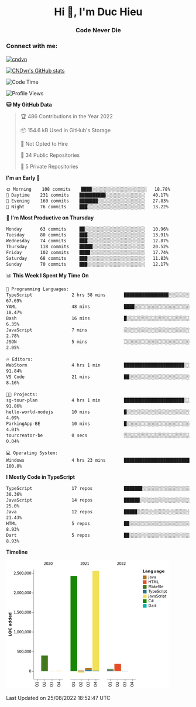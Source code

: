 <h1 align="center">Hi 👋, I'm Duc Hieu</h1>
<h3 align="center">Code Never Die</h3>

<h3 align="left">Connect with me:</h3>
<p align="left">
<a href="https://linkedin.com/in/cndvn" target="blank"><img align="center" src="https://img.shields.io/badge/LinkedIn-0077B5?style=for-the-badge&logo=linkedin&logoColor=white" alt="cndvn"/></a>
<!--
<a href="https://fb.com/cnd.duchieu" target="blank"><img align="center" src="https://img.shields.io/badge/Facebook-1877F2?style=for-the-badge&logo=facebook&logoColor=white" alt="cnd.duchieu"/></a>
 -->
</p>

[![CNDvn's GitHub stats](https://github-readme-stats.vercel.app/api?username=cndvn)](https://github.com/anuraghazra/github-readme-stats)

<!--START_SECTION:waka-->
![Code Time](http://img.shields.io/badge/Code%20Time-874%20hrs%2048%20mins-blue)

![Profile Views](http://img.shields.io/badge/Profile%20Views-0-blue)

**🐱 My GitHub Data** 

> 🏆 486 Contributions in the Year 2022
 > 
> 📦 154.6 kB Used in GitHub's Storage 
 > 
> 🚫 Not Opted to Hire
 > 
> 📜 34 Public Repositories 
 > 
> 🔑 5 Private Repositories  
 > 
**I'm an Early 🐤** 

```text
🌞 Morning    108 commits    ████░░░░░░░░░░░░░░░░░░░░░   18.78% 
🌆 Daytime    231 commits    ██████████░░░░░░░░░░░░░░░   40.17% 
🌃 Evening    160 commits    ███████░░░░░░░░░░░░░░░░░░   27.83% 
🌙 Night      76 commits     ███░░░░░░░░░░░░░░░░░░░░░░   13.22%

```
📅 **I'm Most Productive on Thursday** 

```text
Monday       63 commits     ██░░░░░░░░░░░░░░░░░░░░░░░   10.96% 
Tuesday      80 commits     ███░░░░░░░░░░░░░░░░░░░░░░   13.91% 
Wednesday    74 commits     ███░░░░░░░░░░░░░░░░░░░░░░   12.87% 
Thursday     118 commits    █████░░░░░░░░░░░░░░░░░░░░   20.52% 
Friday       102 commits    ████░░░░░░░░░░░░░░░░░░░░░   17.74% 
Saturday     68 commits     ███░░░░░░░░░░░░░░░░░░░░░░   11.83% 
Sunday       70 commits     ███░░░░░░░░░░░░░░░░░░░░░░   12.17%

```


📊 **This Week I Spent My Time On** 

```text
💬 Programming Languages: 
TypeScript               2 hrs 58 mins       █████████████████░░░░░░░░   67.69% 
YAML                     48 mins             ████░░░░░░░░░░░░░░░░░░░░░   18.47% 
Bash                     16 mins             █░░░░░░░░░░░░░░░░░░░░░░░░   6.35% 
JavaScript               7 mins              ░░░░░░░░░░░░░░░░░░░░░░░░░   2.78% 
JSON                     5 mins              ░░░░░░░░░░░░░░░░░░░░░░░░░   2.05%

🔥 Editors: 
WebStorm                 4 hrs 1 min         ███████████████████████░░   91.84% 
VS Code                  21 mins             ██░░░░░░░░░░░░░░░░░░░░░░░   8.16%

🐱‍💻 Projects: 
sg-tour-plan             4 hrs 1 min         ███████████████████████░░   91.86% 
hello-world-nodejs       10 mins             █░░░░░░░░░░░░░░░░░░░░░░░░   4.09% 
ParkingApp-BE            10 mins             █░░░░░░░░░░░░░░░░░░░░░░░░   4.01% 
tourcreator-be           0 secs              ░░░░░░░░░░░░░░░░░░░░░░░░░   0.04%

💻 Operating System: 
Windows                  4 hrs 23 mins       █████████████████████████   100.0%

```

**I Mostly Code in TypeScript** 

```text
TypeScript               17 repos            ███████░░░░░░░░░░░░░░░░░░   30.36% 
JavaScript               14 repos            ██████░░░░░░░░░░░░░░░░░░░   25.0% 
Java                     12 repos            █████░░░░░░░░░░░░░░░░░░░░   21.43% 
HTML                     5 repos             ██░░░░░░░░░░░░░░░░░░░░░░░   8.93% 
Dart                     5 repos             ██░░░░░░░░░░░░░░░░░░░░░░░   8.93%

```


**Timeline**

![Chart not found](https://raw.githubusercontent.com/CNDvn/CNDvn/main/charts/bar_graph.png) 


 Last Updated on 25/08/2022 18:52:47 UTC
<!--END_SECTION:waka-->
